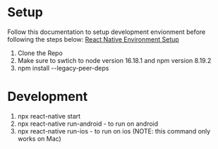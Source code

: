 # Setup

Follow this documentation to setup development envionment before following the steps below: [React Native Environment Setup](https://reactnative.dev/docs/environment-setup)

1. Clone the Repo
2. Make sure to swtich to node version 16.18.1 and npm version 8.19.2
3. npm install --legacy-peer-deps

# Development

1. npx react-native start
2. npx react-native run-android - to run on android
3. npx react-native run-ios - to run on ios (NOTE: this command only works on Mac)
